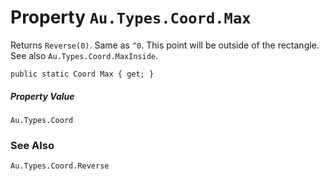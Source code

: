 # Property `Au.Types.Coord.Max`

Returns `Reverse(0)`. Same as `^0`. This point will be outside of the rectangle. See also `Au.Types.Coord.MaxInside`.

```
public static Coord Max { get; }
```

##### Property Value

`Au.Types.Coord`

### See Also

`Au.Types.Coord.Reverse`